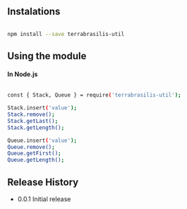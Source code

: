 ## Instalations

```sh

npm install --save terrabrasilis-util

```

## Using the module

#### In Node.js

```sh

const { Stack, Queue } = require('terrabrasilis-util');

Stack.insert('value');
Stack.remove();
Stack.getLast();
Stack.getLength();

Queue.insert('value');
Queue.remove();
Queue.getFirst();
Queue.getLength();

```

## Release History

* 0.0.1 Initial release
